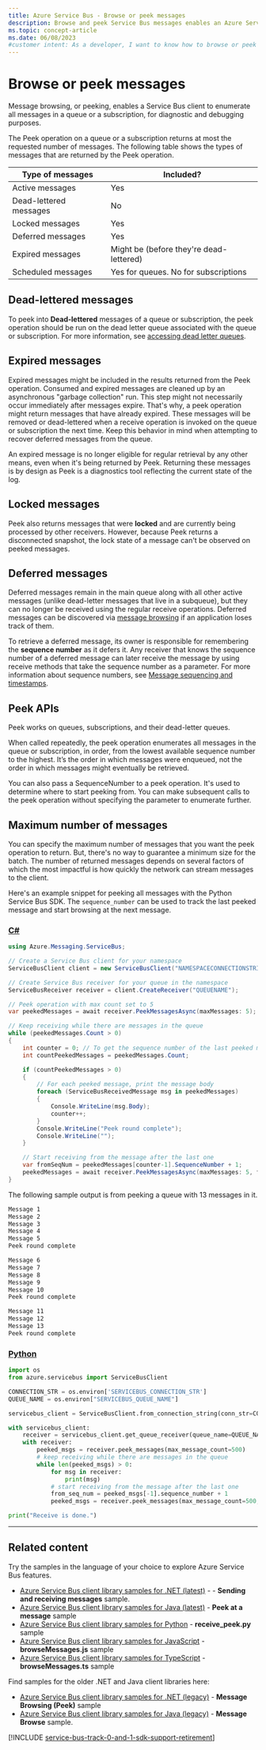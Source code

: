 ```yaml
---
title: Azure Service Bus - Browse or peek messages
description: Browse and peek Service Bus messages enables an Azure Service Bus client to enumerate all messages in a queue or subscription.
ms.topic: concept-article
ms.date: 06/08/2023
#customer intent: As a developer, I want to know how to browse or peek messages in a queue or a subscription, for diagnostic and debugging purposes. 
---
```


# Browse or peek messages
Message browsing, or peeking, enables a Service Bus client to enumerate all messages in a queue or a subscription, for diagnostic and debugging purposes.

The Peek operation on a queue or a subscription returns at most the requested number of messages. The following table shows the types of messages that are returned by the Peek operation. 

| Type of messages | Included? | 
| ---------------- | ----- | 
| Active messages | Yes |
| Dead-lettered messages | No | 
| Locked messages | Yes |
| Deferred messages | Yes | 
| Expired messages |  Might be (before they're dead-lettered) |
| Scheduled messages | Yes for queues. No for subscriptions |

## Dead-lettered messages
To peek into **Dead-lettered** messages of a queue or subscription, the peek operation should be run on the dead letter queue associated with the queue or subscription. For more information, see [accessing dead letter queues](service-bus-dead-letter-queues.md#path-to-the-dead-letter-queue).

## Expired messages
Expired messages might be included in the results returned from the Peek operation. Consumed and expired messages are cleaned up by an asynchronous "garbage collection" run. This step might not necessarily occur immediately after messages expire. That's why, a peek operation might return messages that have already expired. These messages will be removed or dead-lettered when a receive operation is invoked on the queue or subscription the next time. Keep this behavior in mind when attempting to recover deferred messages from the queue. 

An expired message is no longer eligible for regular retrieval by any other means, even when it's being returned by Peek. Returning these messages is by design as Peek is a diagnostics tool reflecting the current state of the log.

## Locked messages
Peek also returns messages that were **locked** and are currently being processed by other receivers. However, because Peek returns a disconnected snapshot, the lock state of a message can't be observed on peeked messages.

## Deferred messages
Deferred messages remain in the main queue along with all other active messages (unlike dead-letter messages that live in a subqueue), but they can no longer be received using the regular receive operations. Deferred messages can be discovered via [message browsing](message-browsing.md) if an application loses track of them.

To retrieve a deferred message, its owner is responsible for remembering the **sequence number** as it defers it. Any receiver that knows the sequence number of a deferred message can later receive the message by using receive methods that take the sequence number as a parameter. For more information about sequence numbers, see [Message sequencing and timestamps](message-sequencing.md).

## Peek APIs
Peek works on queues, subscriptions, and their dead-letter queues. 

When called repeatedly, the peek operation enumerates all messages in the queue or subscription, in order, from the lowest available sequence number to the highest. It’s the order in which messages were enqueued, not the order in which messages might eventually be retrieved.

You can also pass a SequenceNumber to a peek operation. It's used to determine where to start peeking from. You can make subsequent calls to the peek operation without specifying the parameter to enumerate further.

## Maximum number of messages

You can specify the maximum number of messages that you want the peek operation to return. But, there's no way to guarantee a minimum size for the batch. The number of returned messages depends on several factors of which the most impactful is how quickly the network can stream messages to the client. 

Here's an example snippet for peeking all messages with the Python Service Bus SDK. The `sequence_number​` can be used to track the last peeked message and start browsing at the next message.

### [C#](#tab/csharp)

```csharp
using Azure.Messaging.ServiceBus;

// Create a Service Bus client for your namespace
ServiceBusClient client = new ServiceBusClient("NAMESPACECONNECTIONSTRING");

// Create Service Bus receiver for your queue in the namespace
ServiceBusReceiver receiver = client.CreateReceiver("QUEUENAME");

// Peek operation with max count set to 5
var peekedMessages = await receiver.PeekMessagesAsync(maxMessages: 5);

// Keep receiving while there are messages in the queue
while (peekedMessages.Count > 0)
{
    int counter = 0; // To get the sequence number of the last peeked message
    int countPeekedMessages = peekedMessages.Count;

    if (countPeekedMessages > 0)
    { 
        // For each peeked message, print the message body
        foreach (ServiceBusReceivedMessage msg in peekedMessages)
        {
            Console.WriteLine(msg.Body);
            counter++;
        }
        Console.WriteLine("Peek round complete");
        Console.WriteLine("");
    }

    // Start receiving from the message after the last one
    var fromSeqNum = peekedMessages[counter-1].SequenceNumber + 1;
    peekedMessages = await receiver.PeekMessagesAsync(maxMessages: 5, fromSequenceNumber: fromSeqNum);
}
```

The following sample output is from peeking a queue with 13 messages in it. 

```bash
Message 1
Message 2
Message 3
Message 4
Message 5
Peek round complete

Message 6
Message 7
Message 8
Message 9
Message 10
Peek round complete

Message 11
Message 12
Message 13
Peek round complete
```


### [Python](#tab/python)

```python
import os
from azure.servicebus import ServiceBusClient

CONNECTION_STR = os.environ['SERVICEBUS_CONNECTION_STR']
QUEUE_NAME = os.environ["SERVICEBUS_QUEUE_NAME"]

servicebus_client = ServiceBusClient.from_connection_string(conn_str=CONNECTION_STR)

with servicebus_client:
    receiver = servicebus_client.get_queue_receiver(queue_name=QUEUE_NAME, prefetch=500)
    with receiver:
        peeked_msgs = receiver.peek_messages(max_message_count=500)
        # keep receiving while there are messages in the queue
        while len(peeked_msgs) > 0:
            for msg in receiver:
                print(msg)
            # start receiving from the message after the last one
            from_seq_num = peeked_msgs[-1].sequence_number + 1
            peeked_msgs = receiver.peek_messages(max_message_count=500, sequence_number=from_seq_num)

print("Receive is done.")
```

---

## Related content
Try the samples in the language of your choice to explore Azure Service Bus features. 

- [Azure Service Bus client library samples for .NET (latest)](/samples/azure/azure-sdk-for-net/azuremessagingservicebus-samples/) - - **Sending and receiving messages** sample.
- [Azure Service Bus client library samples for Java (latest)](/samples/azure/azure-sdk-for-java/servicebus-samples/) - **Peek at a message** sample
- [Azure Service Bus client library samples for Python](/samples/azure/azure-sdk-for-python/servicebus-samples/)  - **receive_peek.py** sample
- [Azure Service Bus client library samples for JavaScript](/samples/azure/azure-sdk-for-js/service-bus-javascript/)  - **browseMessages.js** sample
- [Azure Service Bus client library samples for TypeScript](/samples/azure/azure-sdk-for-js/service-bus-typescript/) - **browseMessages.ts** sample

Find samples for the older .NET and Java client libraries here:
- [Azure Service Bus client library samples for .NET (legacy)](https://github.com/Azure/azure-service-bus/tree/master/samples/DotNet/Microsoft.Azure.ServiceBus/) - **Message Browsing (Peek)** sample
- [Azure Service Bus client library samples for Java (legacy)](https://github.com/Azure/azure-service-bus/tree/master/samples/Java/azure-servicebus) - **Message Browse** sample. 

[!INCLUDE [service-bus-track-0-and-1-sdk-support-retirement](../../includes/service-bus-track-0-and-1-sdk-support-retirement.md)]
